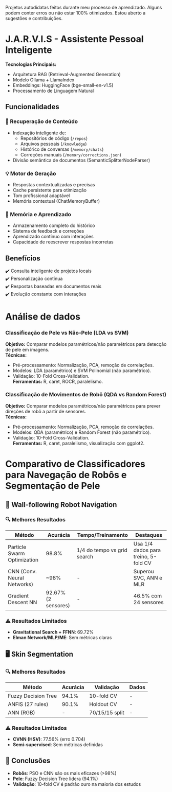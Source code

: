 Projetos autodidatas feitos durante meu processo de aprendizado. Alguns podem conter erros ou não estar 100% otimizados. Estou aberto a sugestões e contribuições.


# J.A.R.V.I.S - Assistente Pessoal Inteligente

**Tecnologias Principais:**
- Arquitetura RAG (Retrieval-Augmented Generation)
- Modelo Ollama + LlamaIndex
- Embeddings: HuggingFace (bge-small-en-v1.5)
- Processamento de Linguagem Natural

## Funcionalidades

### 📂 Recuperação de Conteúdo
- Indexação inteligente de:
  - Repositórios de código (`/repos`)
  - Arquivos pessoais (`/knowledge`)
  - Histórico de conversas (`/memory/chats`)
  - Correções manuais (`/memory/corrections.json`)
- Divisão semântica de documentos (SemanticSplitterNodeParser)

### 💡 Motor de Geração
- Respostas contextualizadas e precisas
- Cache persistente para otimização
- Tom profissional adaptável
- Memória contextual (ChatMemoryBuffer)

### 🧠 Memória e Aprendizado
- Armazenamento completo do histórico
- Sistema de feedback e correções
- Aprendizado contínuo com interações
- Capacidade de reescrever respostas incorretas

## Benefícios
✔️ Consulta inteligente de projetos locais  
✔️ Personalização contínua  
✔️ Respostas baseadas em documentos reais  
✔️ Evolução constante com interações  

# Análise de dados

### Classificação de Pele vs Não-Pele (LDA vs SVM)  
**Objetivo:** Comparar modelos paramétricos/não paramétricos para detecção de pele em imagens.  
**Técnicas:**  
- Pré-processamento: Normalização, PCA, remoção de correlações.  
- Modelos: LDA (paramétrico) e SVM Polinomial (não paramétrico).  
- Validação: 10-Fold Cross-Validation.  
**Ferramentas:** R, caret, ROCR, paralelismo.  

### Classificação de Movimentos de Robô (QDA vs Random Forest)  
**Objetivo:** Comparar modelos paramétricos/não paramétricos para prever direções de robô a partir de sensores.  
**Técnicas:**  
- Pré-processamento: Normalização, PCA, remoção de correlações.  
- Modelos: QDA (paramétrico) e Random Forest (não paramétrico).  
- Validação: 10-Fold Cross-Validation.  
**Ferramentas:** R, caret, paralelismo, visualização com ggplot2.  

# Comparativo de Classificadores para Navegação de Robôs e Segmentação de Pele

## 🚀 Wall-following Robot Navigation

### 🔍 Melhores Resultados
| Método | Acurácia | Tempo/Treinamento | Destaques |
|--------|----------|-------------------|-----------|
| Particle Swarm Optimization | 98.8% | 1/4 do tempo vs grid search | Usa 1/4 dados para treino, 5-fold CV |
| CNN (Conv. Neural Networks) | ~98% | - | Superou SVC, ANN e MLR |
| Gradient Descent NN | 92.67% (2 sensores) | - | 46.5% com 24 sensores |

### ⚠️ Resultados Limitados
- **Gravitational Search + FFNN**: 69.72%  
- **Elman Network/MLP/ME**: Sem métricas claras  

## 🖥️ Skin Segmentation 

### 🔍 Melhores Resultados
| Método | Acurácia | Validação | Dados |
|--------|----------|-----------|-------|
| Fuzzy Decision Tree | 94.1% | 10-fold CV | - |
| ANFIS (27 rules) | 90.1% | Holdout CV | - |
| ANN (RGB) | - | 70/15/15 split | - |

### ⚠️ Resultados Limitados
- **CVNN (HSV)**: 77.56% (erro 0.704)  
- **Semi-supervised**: Sem métricas definidas  

## 🔑 Conclusões
- **Robôs**: PSO e CNN são os mais eficazes (>98%)  
- **Pele**: Fuzzy Decision Tree lidera (94.1%)  
- **Validação**: 10-fold CV é padrão ouro na maioria dos estudos  
